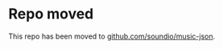 # Repo moved

This repo has been moved to <a href="http://github.com/soundio/music-json">github.com/soundio/music-json</a>.
